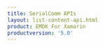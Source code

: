 ```yaml
---
title: SerialComm APIs
layout: list-content-api.html
product: EMDK For Xamarin
productversion: '5.0'
---
```

















